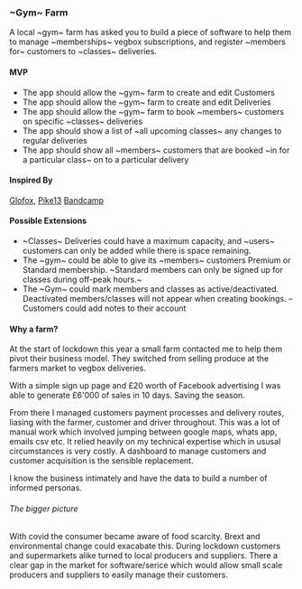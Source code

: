 ### ~Gym~ Farm

A local ~gym~ farm has asked you to build a piece of software to help them to manage ~memberships~ vegbox subscriptions, and register ~members for~ customers to ~classes~ deliveries.

#### MVP

- The app should allow the ~gym~ farm to create and edit Customers
- The app should allow the ~gym~ farm to create and edit Deliveries
- The app should allow the ~gym~ farm to book ~members~ customers on specific ~classes~ deliveries
- The app should show a list of ~all upcoming classes~ any changes to regular deliveries
- The app should show all ~members~ customers that are booked ~in for a particular class~ on to a particular delivery

#### Inspired By

[Glofox](https://www.glofox.com/club-solution/), [Pike13](https://www.pike13.com/pike13-scheduling-software-demo)
[Bandcamp](https://bandcamp.com)

#### Possible Extensions

- ~Classes~ Deliveries could have a maximum capacity, and ~users~ customers can only be added while there is space remaining.
- The ~gym~ could be able to give its ~members~ customers Premium or Standard membership. ~Standard members can only be signed up for classes during off-peak hours.~
- The ~Gym~ could mark members and classes as active/deactivated. Deactivated members/classes will not appear when creating bookings. 
– Customers could add notes to their account


#### Why a farm?
At the start of lockdown this year a small farm contacted me to help them pivot their business model. They switched from selling produce at the farmers market to vegbox deliveries.

With a simple sign up page and £20 worth of Facebook advertising I was able to generate £6'000 of sales in 10 days. Saving the season.

From there I managed customers payment processes and delivery routes, liasing with the farmer, customer and driver throughout. This was a lot of manual work which involved jumping between google maps, whats app, emails csv etc. It relied heavily on my technical expertise which in ususal circumstances is very costly. A dashboard to manage customers and customer acquisition is the sensible replacement.

I know the business intimately and have the data to build a number of informed personas.

###### The bigger picture
With covid the consumer became aware of food scarcity. Brext and environmental change could exacabate this. During lockdown customers and supermarkets alike turned to local producers and suppliers. There a clear gap in the market for software/serice which would allow small scale producers and suppliers to easily manage their customers.

